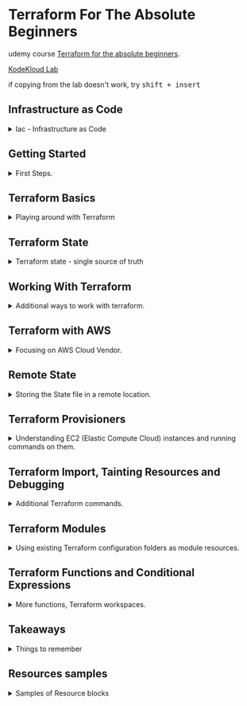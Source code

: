 <!--
// cSpell:ignore HashiCorp KodeKloud FIFA tfvars tfstate falshpoint Tsvg Flexit toset aone xlarge azurrerm untaint
 -->

# Terraform For The Absolute Beginners

udemy course [Terraform for the absolute beginners](https://www.udemy.com/course/terraform-for-the-absolute-beginners/).

[KodeKloud Lab](https://kodekloud.com/courses/udemy-labs-terraform-for-beginners/)

if copying from the lab doesn't work, try <kbd>shift + insert</kbd>

## Infrastructure as Code

<details>
<summary>
Iac - Infrastructure as Code
</summary>

### Challenges with Traditional IT Infrastructure

in the traditional model of deploying applications, we have a solution architect that specifies which hardware is needed, and it all needs to belong to the company and reside in the data center.
once the hardware is available, it still needs to pass by many teams before the application can be deployed.

- field engineers to install the physical machines
- system administrators to set them up
- storage admins to allocate space on the server
- backup admins
- and in the end, the application team.

this whole process can take weeks, and it's hard to scale up and down when demand fluctuates. this all requires manual human labor, so there are many errors.

moving to cloud can reduce this problem, as the company doesn't need to own the hardware, and we use a virtual machine instead, this makes deployment much faster.
cloud providers also have APIs rather than human labor, which makes automation easier.

automating infrastructure provisioning was the basis for infrastructure as code.

### Types of IAC Tools

rather than using the management UI console of the cloud provider, its easier to write code that does it for us. which is faster, easier, and easier to maintain.

this shell script

```sh
#!/bin/bash
IP_ADDRESS="10.2.2.1"

EC2_INSTANCE=$(ec2-run-instance --instance-type t2.micro ami-0edab43b6fa892279)

INSTANCE=$(echo ${EC2_INSTANCE} | sed 's/*INSTANCE //' | sed 's/ .*//')

# Wait for instance to be ready
while !ec2-describe-instances $INSTANCE | grep | -q "running"
do
	echo Waiting for $INSTANCE to be ready...
done

# Check if instance is not provisioned and exit
if [! $(ec2-describe-instances $INSTANCE | grep | -q "running")]; then
	echo Instance $INSTANCE is stopped
	exit
fi

ec2-associate-address $IP_ADDRESS -i $INSTANCE
echo Instance $INSTANCE was created successfully!
```

can be written as a terraform configuration file, which is easier to read.

```hcl
resource "aws_instance" "webserver"{
	ami = "ami-0edab43b6fa892279"
	instance_type = "t2.micro"
}
```

this ansible yaml also provisions aws resources.

```yaml
- amazon.aws.ec2:
    key_name: my-key
    instance_type: t2.micro
    image: ami-123456
    wait: yes
    group: webserver
    count: 3
    vpc_subnet_id: subnet-29e63245
    assign_public_ip: yes
```

there are all sorts of IaC tools, each of them has some uses.

- Configuration Management
- Server Templating
- Provisioning Tools
  - _Terraform_
  - _CloudFormation_

#### Configuration Managements Tools

> - Designed to install and manage Software on existing infrastructure
> - Maintain Standard Structure
> - Version Control
> - Idempotent (run the code many times, without messing things up)

examples:

- _Ansible_
- _SaltStack_
- _Puppet_

#### Server Templating

> - Pre-Installed Software and dependencies
> - Virtual Machine or Docker Images
> - Immutable Infrastructures - once deployed, replace rather than update.

examples:

- _Packer_
- _Docker_
- _Vagrant_

#### Provisioning Tools

> - Deploy Immutable Infrastructure resources
> - Multiple Providers

examples:

- _Terraform_ - works with many vendors
- _CloudFormation_ - aws specific

### Why Terraform?

a tool by HashiCorp, can work with multiple cloud vendors, both public and private. this is done with providers, which supply an api to a specific resource. this can be a cloud vendor, a network provider, databases or any external tool, even version control tools!

it uses HCL - hashicorp configuration language

this sample code declares an instance on the cloud.

```hcl
resource "aws_instance" "webserver"{
    ami= "ami-0edab43b6fa892279"
    instance_type="t2.micro"
}

resource "aws_s3_bucket" "finance" {
    bucket "finance-21092020"
    tags= {
        Description = "Finance and Payroll"
    }
}

resource "aws_iam_user" "admin-user"{
    name="lucy"
    tags= {
        Description = "Team Leader"
    }
}
```

It uses declarative style. it defines the desired state, and terraform takes care of getting us from the current state to the desired state.
phases:

- Init
- Plan
- Apply

any object managed by terraform is called a "resource", it can be a cloud resource, database or credentials. terraform also controls the lifetime of those objects.

terraform can also take care of resources that were created from other sources.

</details>

## Getting Started

<details>
<summary>
First Steps.
</summary>

### Installing Terraform

installing terraform from cli

```sh
wget https://releases.hashicorp.com/terraform/<ver>/<release>.zip
unzip <release>.zip
mv terraform /usr/local/bin
terraform version
```

lets start with a simple file "aws.tf"

```hcl
resource "aws_instance" "webserver"{
    ami= "ami-0c22f25c1f66a1ff4d"
    instance_type ="t2.micro"
}
```

a resource is something that terrafrom manages, such databases, roles, cloud resources and others. we will begin with a simple resource type: a local file and a resource called "pet".

### HashiCorp Configuration Language (HCL) Basics

the hcl syntax consistent of block and arguments.

```hcl
<block> <parameters> {
    key1 = value1
    key2 = value2
}
```

a block contains information about the infrastructure and resources inside the platfrom.
to create a file,

```sh
mkdir /root/terraform-local-file
cd /root/terraform-local-file
touch local.tf
```

and lets edit the new file

```hcl
resource "local_file" "pet" {
    filename = "/root/pets.txt"
    content = "We love pets!"
}
```

the type of the block is "resource", and we then provide the type of the resource, "local_file",this is actually a combination of the provider "local", underscore, and the resource type "file". then is the resource name, "pet". inside the block we start providing values (argument and parameters).\
These fields are specific to the resource type. each type expects different fields.

other resources can be, block type, resource type (provider+type), name, and then the needed arguments.

```hcl
resource "aws_instance" "webserver"{
    ami= "ami-0c22f25c1f66a1ff4d"
    instance_type ="t2.micro"
}

resource "aws_s3_bucket" "data"{
    bucket = "webserver-bucket-org-2207"
    acl = "private"
}
```

a terraform workflow has four steps:

- writing the configuration file
- run `init` to install plugins and create the plan
- review the exectuition plan
- execute the plan

```sh
terraform init
terraform plan
terraform apply
<confirm>
terraform show
cat /root/pets.txt
```

terraform supports many providers, the local providers is one of them. each provider has resources, and each resource can accept any number of arguments.

### Update and Destroy Infrastructure

we also need to update and sometimes destroy infrastructure that we created.

to update, we first modify the terraform file. like changing the file permissions.

```hcl
resource "local_file" "pet" {
    filename = "/root/pets.txt"
    content = "We love pets!"
    file_permission = "0700"
}
```

we then run `terraform plan`, which informs us that the file needs to be replaced (not updated in place). this file as an **immutable infrastructure**. to move along with change, we run the `terraform apply` command.

if we wish to delete the infrastructure, we can run `terraform destroy`, which also requires confirmation. this will delete all the resources in the current directory.

### Lab Intro

each lab has some exercises for us to train with. there is a terminal, a vscode editor, and half a screen is dedicated to the question. we might need to perform queries in the terminal to inspect the configuration and the infrastrcure. there are also questions that require us to run some terraform command. in the aws sections there is a aws-test-account.

the vscode editor has some nice plug-ins installed, which makes writing easier. we can use code completion to see resource types.

Using the coupon to access the kodeKloud labs.

#### Lab: HCL Basics

main.tf example

```hcl
resource "local_file" "games" {
  filename     = "/root/favorite-games"
  content  = "FIFA 21"
}
```

`terraform plan` - won't work without `terraform init` (which create a hidden _.terrafrom_ folder).

_sensitive_content_ - hides the content from being printed on the screen! this is for _local_file_ resource, not a general thing.

</details>

## Terraform Basics

<details>
<summary>
Playing around with Terraform
</summary>

### Using Terraform Providers

a deeper look at providers.

the `terraform init` command downloads and installs plug-ins for the providers specified in the terrafrom files. these can be plugins for cloud vendors, databases, or even the local file provider.

all plugins are hosted by hashicorp at [terraform registry](registry.terraform.io).

there are three tiers of providers:

1. official providers - owned and maintained by hashicorp. this includes the big cloud providers such as AWS.
2. verified providers - owned and maintained by third party entities which are verified by hashicorp, services such as as bigip or heroku are verified providers.
3. community providers - plugins with no formal relationship to hashicorp.

the `init` command shows the version of the plugin installed, this command is safe to run, as many times as required. running the commnad creates a hidden folder.

> - hashicorp/local: version = "~>2.0.0"

[Organization Namespace]/[Type]

there can also a hostname, the name of the register where the plugin is contained. by default it uses the hashicorp registry. the newest version is used by default. we can choose to lock down a specific version, if we wish to.

### Configuration Directory

so far we used a single file,

local.tf

```hcl
resource "local_file" "pet" {
    filename ="/root/pets.txt"
    content = "We love pets!"
}
```

we can create more configuration file
cat.tf

```hcl
resource "local_file" "cat" {
    filename ="/root/cat.txt"
    content = "my cat name is danny!"
}
```

we can also put several configuration blocks inside a single file, which is commonly called "main.tf".

```hcl
resource "local_file" "pet" {
    filename ="/root/pets.txt"
    content = "We love pets!"
}

resource "local_file" "cat" {
    filename ="/root/cat.txt"
    content = "my cat name is danny!"
}
```

other common files are "variables.tf", "outputs.tf","provider.tf".

#### Lab: Terraform Providers

we can see the providers in the hidden folder.

`terraform init`\
`terraform apply`

```hcl
resource "local_file" "xbox" {
  filename     = "/root/xbox.txt"
  content  = "Wouldn't mind an XBox either!"
}
```

### Multiple Providers

using multiple providers and resources.

from the "random" provider, we use the "pet" resource with the name "my-pet".

```hcl
resource "local_file" "pet" {
    filename ="/root/pets.txt"
    content = "We love pets!"
}

resource "random_pet" "my-pet {
    prefix = "Mrs"
    seperator= "."
    length = "1"
}
```

when we run the `terraform init` command, we will install the required addition plugin for the random_pet resource.
we we apply the change, the output for of the random pet resource is displayed on the screen.

#### Lab: Multiple Providers

```hcl
resource "local_file" "my-pet" {
	    content = "My pet is called finnegan!!"
	    filename = "/root/pet-name"
}


resource "random_pet" "other-pet" {
	      prefix = "Mr"
	      separator = "."
	      length = "1"
}
```

### Using Input Variables

```hcl
resource "local_file" "my-pet" {
	    content = "My pet is called finnegan!!"
	    filename = "/root/pet-name"
}


resource "random_pet" "other-pet" {
	      prefix = "Mr"
	      separator = "."
	      length = "1"
}
```

the arguments and the values are hardcoded. we want a way to provide them during execution.

we do this with a new file. _variables.tf_

```hcl
variable "filename" {
    default = "/root/pets/txt"
}
variable "content" {
    default = "We love pets!"
}
variable "prefix" {
    default = "Mrs"
}
variable "separator" {
    default = "."
}
variable "length" {
    default = "1"
}
```

just as always, there are blocks, where the block type is **variable**, then the name, and a default value.

to use the variables. we simply reference them in the defintion block with the **var** preceding them.

```hcl
resource "local_file" "my-pet" {
	    content = var.content
	    filename = var.filename
}


resource "random_pet" "other-pet" {
	      prefix = var.prefix
	      separator = var.separator
	      length = var.length
}
```

now we can update the variables file, rather than the resource files.

heres an example:

_main.tf_

```hcl
resource "aws_instance" "webserver"{
    ami = var.ami
    instance_type = var.instance_type
}
```

_variables.tf_

```hcl
variable "ami" {
    default = "ami-0edab43b6fa892279"
}
variable "instance_type" {
    default = "t2.micro"
}
```

### Understanding the Variable Block

the variable block has three parts

- default value
- type (optional)
- description (optional)

```hcl
variable "filename" {
    default = "/root/pets/txt"
    type = string
    description = "the path of local file"
}
```

| type   | example                | notes                                 |
| ------ | ---------------------- | ------------------------------------- |
| string | "/root/pets/txt"       |
| number | 1                      |
| bool   | true / false           |
| list   | ["cat","dog"]          | numbered, index zero                  |
| set    | ["cat","dog"]          | numbered, index zero, no duplications |
| map    | {pet1=cat pet2=dog}    | key-value pairs                       |
| tuple  | complex data structure | list, but not the same type of values |
| object | complex data structure |
| any    | default value          |

lets start using them

_variable.tf_

```hcl
variable "prefix" {
    default = ["Mr","Mrs","Sir"]
    type = list
}
variable "file-contents"{
    type= map
    default = {
        "statement1" = "We love pets!"
        "statement2" = "We love animals!"
    }
}
```

_main.tf_

```hcl
resource "random_pet" "my-pet" {
	      prefix = var.prefix[0]
}

resource "local_file" "my-pet" {
	    content = var.file-contents["statement2"]

}
```

we can also combine type constaints

```hcl
variable "prefix" {
    default = ["Mr","Mrs","Sir"]
    type = list(string)
}
```

for maps, they key is always string, but the value can be constrained. if we have duplications in the set, things will fail. when the default elements and the type don't match, `terraform plan` will fail.

objects allow us to define complex strcuteres;

```hcl
variable "bella" {
    type = object({
        name = string
        color = string
        age = number
        food = list(string)
        favorite_pet = bool
    })
    default = {
        name = "bella"
        color = "brown"
        age = 7
        food =["fish","chicken", "turkey"]
        favorite_pet = true
    }
}
```

tuple looks like a list, but it requires a fixed amount of elements with a defined type for each.

```hcl
variable "kitty" {
    type = tuple([string, number, bool])
    default = ["cat",7,true]
}
```

#### Lab: Variables

_main.tg_

```hcl
resource "local_file" "jedi" {
     filename = var.jedi["filename"]
     content = var.jedi["content"]
}
```

### Using Variables in Terraform

different ways of using the input variables.

we aren't required to have a default value for each variable. if we run the `apply` command without them, then we will prompted to enter them.\
a diffrent way of using them is to pass the values in the command line with the `-var` flag. alternatively, we can set them as part of the terrafrom environment by exporting them with the **TF*VAR*** prefix. then they will picked up by the apply command.

```sh
export TF_VAR_prefix="Mrs"
export TF_VAR_length="2"
terraform apply -var "filename=/root/pets.txt" -var "content=We Love Pets!"
```

another way to pass variables is with a specific file, with the _.tfvars_ or _.tfvars.json_ extension

```
filename = "/root/pets.txt"
content = "We love pets!"
prefix = "Mrs"
separator = "."
length = "2"
```

we then pass them with the `-var-file` flag.

```sh
terrafrom apply -var-file variables.tfvars
```

if we name the files as one the following options, it will be loaded without us needing to specify it in the command line.

- terraform.tfvars
- terraform.tfvars.json
- \*.auto.tfvars
- \*.auto.tfvars.json

to understand the way in which terraform decides which value to use, let's have an example:

_main.tf_

```hcl
resource local_file pet{
    filename = var.filename
}
```

_variables.tf_

```hcl
variable filename{
    type=string
    description= "file path"
    //no default
}
```

we have files that should load automatically:\
_terraform.tfvars_

```hcl
filename = "/root/pets.txt"
```

_variable.auto.tfvars_

```hcl
filename = "/root/pets.txt"
```

and we export a variable

```sh
export TF_VAR_filename="/root/cats.txt"
```

and we use the `-var` flag in the command line

```sh
terraform apply -var "filename=/root/best-pet.txt"
```

the order, from weakest to strongest:

0. (default variables)
1. environment variables (`export TF_VAR_`)
2. automatically loaded files (_\*.auto.tfvars_), by lexical order
3. command line flags `-var` and `-var-file` at the same strength

#### Lab: Using Variables in terraform

don't forget! we must first declare the variable in a variable block!

```hcl
variable filename{
    type="string"
}
```

### Resource Attributes

linking resource together. so far we used separate variables for each resource, but in most real world scenarios, resources are dependent on one another, we would want to use the data from one resource as the value for another.

in our example, we would like to use the random pet name inside the contents of the file

this can be done with **attributes**. if we look at the documentation for the random pet resource, we will see that it has one attribute, _id_ of type string. so lets use it.

we use the `${}` string interpolation for this, with the resource type, resource name and the attribute.

```hcl
resource "local_file" "my-pet" {
	    content = "My pet is called ${random_pet.other-pet.id}!"
	    filename = "/root/pet-name"
}


resource "random_pet" "other-pet" {
	      prefix = "Mr"
	      separator = "."
	      length = "1"
}
```

#### Lab: Resource Attributes

[time_static](https://registry.terraform.io/providers/hashicorp/time/latest/docs/resources/static)

```hcl
resource "time_static" "time_update"{

}

resource local_file time {
  filename="/root/time.txt"
  content="Time stamp of this file is ${time_static.time_update.id}"
}

```

### Resource Dependencies

different types of resource dependencies. output from one resource to another. the order is set by terraform based on dependencies, and the resources are destroyed in the reverse order. this dependency is **implicit**.

we can also use **explicit dependency** and force a specific order, this is done with the `depends_on` argument. this argument takes a list of dependencies. we should use it when one resource uses another, but not in a direct way.

```hcl
resource "local_file" "my-pet" {
	    content = "My pet is called Rex!"
	    filename = "/root/pet-name"
        depends_on = [
            random_pet.other-pet
        ]
}


resource "random_pet" "other-pet" {
	      prefix = "Mr"
	      separator = "."
	      length = "1"
}
```

#### Lab: Resource Dependencies

[tls_private_ket](https://registry.terraform.io/providers/hashicorp/tls/latest/docs/resources/private_key)

this key lives in the terraform state.

```hcl
resource "tls_private_key" "pvtkey" {
    algorithm = "RSA"
    rsa_bits=4096
}

resource "local_file" "key_details" {
  filename="/root/key.txt"
  content = "${tls_private_key.pvtkey.private_key_pem}"
}
```

explicit dependency

```hcl
resource "local_file" "whale" {
    filename="/root/whale"
  depends_on=[
      local_file.krill
  ]
}

resource "local_file" "krill" {
    filename="/root/krill"

}
```

### Output Variables

terraform also suppots output variables.

```hcl
resource "local_file" "my-pet" {
	    content = "My pet is called ${random_pet.other-pet.id}!"
	    filename = "/root/pet-name"
}


resource "random_pet" "other-pet" {
	      prefix = "Mr"
	      separator = "."
	      length = "1"
}

output pet-name
{
    value = random_pet.other-pet.id
    description = "Record the value of pet ID"
}
```

when we apply the change,the value of the output will be printed to the screen. we will also be able to use `terraform output` to display all the output variable, or `terraform output pet-name` to show a specific variable.

#### Lab: Output Variables

```hcl
resource "random_uuid" "uid" {

}

resource "random_integer" "number" {
    min = 1
    max = 15
}
```

```sh
terraform output id2
terraform output order1
```

</details>

## Terraform State

<details>
<summary>
Terraform state - single source of truth
</summary>

### Introduction to Terraform State

terraform state - what happens under the hood when we run commands.

when we run `terraform init`, we download the plugins. the `terraform plan` command tried to update the state, and if there is no state, it knows that it should create the resources. the same thing happens when we run `terraform apply`. the internal state is checked compared to the requested state.

we can see this in the _terraform.tfstate_ file. this file is created by the apply comand. the file itself is a json file, it has every detail about the infrastructure, and it is the single source of truth. every `apply` command is checked against the state file and because of that, we know if there are changes to the resources or not.

### Purpose of State

the terraform state tracks the dependencies between the resources. therefore, it also controls the order of creating resources. this also allows it to destroy resources, and the correct order of doing so. having a local file allows us to avoid requesting the state from external objects each time.

state is refreshed when we `plan` a deployment, but we can suppress this behavior.
`terraform plan --refresh=false`

the state file is usually located in the end-user folder, but it is also possible to store it remotely so that every member of the team has the same state. this is called remote state, and will be covered later0

#### Lab: Terraform State

```sh
terraform show
terraform apply

```

### Terraform State Consideration

the state file contains sensitive information, ips, memory, OS, even the SSH key. for databases, the state might store the initial passwords. when it's stored locally, the state file is plain text.

the configuration files can be stored in version control, and the state file should be stored in a dedicated location. we shouldn't manually edit the file, but in some cases, we would modify it using `terraform state` commands.

</details>

## Working With Terraform

<details>
<summary>
Additional ways to work with terraform.
</summary>

### Terraform Commands

lets get aquatinted with some other commands

`terraform validate` - determine if the configuration file is valid, and will try to help us fix errors if the are any.

`terraform fmt` - format the configuration files

`terraform show` - displays the terrafrom state

`terraform providers` - will show us the providers used in our configuration files. we can use `terraform providers mirror <path>` to copy the plugins to a different folder.

`terraform refresh` - sync with the state at the external world, this is done automatically when we run `plan` and `apply` commands.

`terraform graph` - will show us dependencies between our resources, this can be run even before running `init`, the default format (_dot_) is confusing. but we can pass it to a graphing software.

```sh
apt update
apt install graphviz -y
terraform graph | dot -Tsvg > graph.svg
```

#### Lab: Terraform Commands

```sh
terraform validate
terraform plan
terraform apply
terraform fmt
terraform show
terraform providers
```

### Mutable vs Immutable Infrastructure

infrastructure can be mutable or immutable. when updating an immutable infrastructure, the resource must first be destroyed and the re-created.

in-place update, mutable infrastructure, like updating software.

configuration drift - when infrastrcutes (servers) which began as identical slowly become different over time across changes and updates.

terraform uses the replacement approach, by default, it first deletes an existing resource before spinning up a new one, but this can changed by using lifecycle rules.

### LifeCycle Rules

if we have a local_file resource and we change the file permssions, running `apply` will first remove the old file, but we might want to change this behavior. this is done with inner **lifecycle blocks**.

```hcl
resource "local_file" pet{
    filename = ".root/pets.txt"
    content = "We love pets"
    file_permission="0700"

    lifecycle{
        create_before_destroy = true
    }
}
```

if we don't want the resource to be destroyed at all, we can control that. this might be relevent for databases and so on.

```hcl
resource "local_file" pet{
    filename = ".root/pets.txt"
    content = "We love pets"
    file_permission="0700"

    lifecycle{
        prevent_destroy = true
    }
}
```

we can also decide to ignroe changes, maybe we want to allow changes to the tags, even if they aren't coming from terraform.

```hcl

resource "aws_instance" "webserver" {
    ami = "ami-0edab43b6fa892279"
    instance_type = "t2.micro"
    tags = {
        Name = "ProjectA-Webserver"
    }
    lifecycle {
        ignore_changes = [
            tags
        ]
    }
}
```

- create_before_destroy. true / false
- prevent_destroy. true / false
- ignore_changes. list / all

#### Lab: Lifecycle Rules

```sh
terraform init
terraform plan
terraform apply
terraform state show local_file.file
```

```hcl
resource "random_string" "string" {
    length = var.length
    keepers = {
        length = var.length
    }
    lifecycle{
        create_before_destroy=true
    }

}
```

**issue with creating files before destroying**\
a file is a file is a file. it's an actual unique resource, we don't have instances of it. we can't create a file with the same name before destroying the previous one, so our new file overwrites the old one, and is then destroyed!

### Datasources

terraform is the only way to provision infrastructure, there are other IoC tools, and the GUI console from the provider itself. terraform can also interact with those resources, even if it didn't create them.

this is done with **data** source blocks. in this example,we read a local file which we didn't create, and use it as a source for another local file resource.

```hcl
data "local_file" "dog"{
    filename = "/root/dog.txt"
}

resource "local_file" "pet"{
    filename = "/root/pets.txt"
    content = data.local_file.dog.content
}
```

data blocks are similar to resource blocks, the exposed attributes are different

| \              | Resource                                   | Data source                 |
| -------------- | ------------------------------------------ | --------------------------- |
| keyword        | _resource_                                 | _data_                      |
| usage          | **create, update, destroy** infrastructure | only **read** infrastrcuter |
| alternate name | Managed resources                          | Data resources              |

#### Lab: Datasources

```hcl
output "os-version" {
  value = data.local_file.os.content
}
data "local_file" "os" {
  filename = "/etc/os-release"
}
```

### Meta-Arguments

so far we used single resource, but we might want multiple instaces of the same resource.

in a shell script, a for loop would look like this.

```sh
#!/bin/bash

for i in {1..3}
    do
        touch /root/pet${i}
    done
```

in Terraform, we can achieve a similar result, by using a **meta-argument**.
we already used two meta-arguments:

- depends_on
- lifecycle

#### Count

a meta argument to create multiple instances:

```hcl
resource "local_file" "pet"{
    filename = var.filename
    count = 3
}
```

now the resource is a list of elements, but because this is a file, the file created three times, so it doesn't work.

but we can work around it by working with a list variable. now the created resource itself is a list.

```hcl
variable "filename" {
    default = [
        "/root/pets.txt",
        "/root/dogs.txt",
        "/root/cats.txt"
    ]
}

resource "local_file" "pet" {
    filename = var.filename[count.index]
    count = 3
}
```

how there will be three files, but now we have the count as a static variable. we can make use of the `length` function to get the correct amount of instances

```hcl
variable "filename" {
    default = [
        "/root/pets.txt",
        "/root/dogs.txt",
        "/root/cats.txt",
        "/root/cows.txt"
        "/root/ducks.txt"
    ]
}

resource "local_file" "pet" {
    filename = var.filename[count.index]
    count = length(var.filename)
}
```

there is another drawback: if we remove the first value from the list, then all the values after it will be modified. in our example, we replace two resources and delete the third, even though we actually just wish to delete one.

#### for-each

`for-each` is another meta-argument, however, it only works with maps (or sets), and not with lists.

```hcl
variable "filename" {
    type=set(string)
    default = [
        "/root/pets.txt",
        "/root/dogs.txt",
        "/root/cats.txt",
        "/root/cows.txt"
        "/root/ducks.txt"
    ]
}

resource "local_file" "pet" {
    filename = each.value
    for_each = var.filename
}
```

we can keep the variables as a list, but use the `toset` function. this might

```hcl
variable "filename" {
    type=list(string)
    default = [
        "/root/pets.txt",
        "/root/dogs.txt",
        "/root/cats.txt",
        "/root/cows.txt"
        "/root/ducks.txt"
    ]
}

resource "local_file" "pet" {
    filename = each.value
    for_each = toset(var.filename)
}
```

lets take a look using output variables.

```hcl
output "pets"{
    value = local_file.pet
}
```

`terraform output.pets`

now the resource is stored a map/set, rather than a list.

#### Lab: Count and for each

```hcl
variable "users" {
    type = list(string)
    default = [
        "/root/user10",
        "/root/user11",
        "/root/user12",
        "/root/user10"
    ]
}

variable "content" {
    default = "password: S3cr3tP@ssw0rd"
}

resource "local_file" "name" {
    filename = each.value
    sensitive_content = var.content

    for_each = toset(var.users)
}
```

### Version Constraints

provider use plug-ins, the `init` command takes by default the latest version. if we want to use a specific version, we need to specify it.

for each provider, the default and latest version is shown in the doumentation.

now we introduce the _terraform_ block, which can control which version is used.

in this example, we set the source and version of the plugin for terraform to download.

```hcl
terraform {
    required_providers{
        local ={
            source = "hashicorp/local"
            version = "1.4.0"
        }
    }
}
```

there are also version constraints,

```hcl
terraform {
    required_providers{
        local ={
            source = "hashicorp/local"
            version = "!= 2.0.0"
        }
    }
}
```

we can also use multiple contrains, such as `version = "> 1.2.0, <2.0.0, !=1.4.0"`, the "~>1.2" allows us to take incrmental versions, so we can download any "1.x" version, but not "2.0"

#### Lab: Version Constraints

```hcl
terraform {
  required_providers {
    local = {
      source  = "hashicorp/local"
      version = "1.2.2"
    }
  }
}
```

</details>

## Terraform with AWS

<details>
<summary>
Focusing on AWS Cloud Vendor.
</summary>

### Getting Started with AWS

AWS is the leading cloud vendor, with hundereds of services, both general and specific. aws has infrastructure in many regions across the world.

AWS is a first tier terraform plugin, so it's managed by hashicorp itself.

### Demo Setup an AWS Account

learning how to set an aws account.

[aws homepage](www.aws.amazon.com)

creating an account, payment information (even for the free tier). multi factor authentication.

- Compute
- Storage
- Database
- Security, Identity & Compliance

### Introduction to IAM

<details>
<summary>
IAM - Identity Access management
</summary>

the root account can do anything, so it's not adviced to use it. the best practice is to create other users with the appropriate premissions.

there are two types of access methods: access to the management console with a user name and password, and programatic permissions, which use access Key Id and Secret Access Key.

permissions are described in aws Policies.

there are some default policies which are managed by aws. the policy is defined in a json file.

this policy is the administrator policy, it can do anything.

```json
{
  "Version": "2012-10-17",
  "Statement": [
    {
      "Effect": "Allow",
      "Action": "*",
      "Resource": "*"
    }
  ]
}
```

some common managed AWS polices:

| Job function           | Policy                |
| ---------------------- | --------------------- |
| Administrator          | AdministratorAccess   |
| Billing                | Billing               |
| Database Administrator | DatabaseAdministrator |
| Network Administrator  | NetworkAdministrator  |
| View Only User         | ViewOnlyAccess        |

there are also **IAM Groups**, which can help us manage policies across a group of users, instead of managing them individually.

Services also have permissions, we need to configure access between aws resources. this is done with **IAM Roles**.

IAM roles can also be used to provide access to user from other aws accounts, to software and other user management services.

here is another policy, which allows to create and delete tags from any ec2 resource.

```json
{
  "Version": "2012-10-17",
  "Statement": [
    {
      "Effect": "Allow",
      "Action": ["ec2:CreateTags", "ec2:DeleteTags"],
      "Resource": "*"
    }
  ]
}
```

#### Demo IAM

introduction the IAM with the console: groups, users, roles, policies.

the IAM region is always Global. in the dashboard:

**Create User**\
adding user, choosing access types (programatic access, aws management console acceses), passwords. skipping permissions and tags for now. at the final page we can download the access key. if we look at the user policies, we can see that it got the _IAMUserChangePassword_ policy. and we can attach other permissions for it.

**Create Group**\
a group of permissions, what can members of the group do, instead of manually setting each user permissions.

**Polices**\
the awsManagedPolicies are default, sensible policies that are available for use without configuration. we can also create a policy for some resources and for specific actions on those resources. Policies are described as json documents

**Roles**

- one aws service to another
- users from another aws account
- web Identity
- other user management systems.

lets create a role, we choose the trusted service, and give it a policy.

#### Programmatic Access

interacting with the aws services using the aws CLI (command line interface)

```sh
aws --version
aws s3api create-bucket -bucket my-bucket -region us-east-1
aws configure
#type the access key, secret access key, default region, default output format
cat ./aws/config/config
```

the base syntax is:\
`aws <command> <subcommand> [option and parameters]`

the top level command is usually the service we want to use.

```sh
aws iam create-user --user-name lucy
```

we can also get help for specific commands

```sh
aws help
aws iam help
aws iam create-user-help
```

#### Lab: AWS CLI and IAM

the lab uses an aws mocking service, so there is always a `--endpoint http://aws:4566` parameter added.

```sh
aws --version
aws iam help
aws iam list-users --endpoint http://aws:4566 #option 1
aws --endpoint http://aws:4566 iam list-users  #option2
aws iam create-user help
aws --endpoint http://aws:4566 iam create-user --user-name mary
aws configure list
cat ~/.aws/config
cat ~/.aws/credentials
aws iam attach-user-policy help
aws --endpoint http://aws:4566 iam attach-user-policy --user-name mary --policy-arn arn:aws:iam::aws:policy/AdministratorAccess
aws iam create-group help
aws --endpoint http://aws:4566 iam create-group --group-name project-sapphire-developers
aws iam add-user-to-group help
aws iam list-groups-for-user --user-name jack

aws --endpoint http://aws:4566 iam list-attached-user-policies --user-name jack
aws --endpoint http://aws:4566 iam list-attached-group-policies --group-name project-sapphire-developers
aws --endpoint http://aws:4566 iam attach-group-policy --group-name project-sapphire-developers --policy-arn arn:aws:iam::aws:policy/AmazonEC2FullAccess
```

#### AWS IAM with Terraform

the third way to work with IAM is through [terraform aws provider](https://registry.terraform.io/providers/hashicorp/aws/latest/docs)

```hcl
resource "aws_iam_user" "admin-user"{
    name = "lucy"
    tags = {
        Description = "Technical Team Leader"
    }
}
```

the provider is aws, the resource type is iam_user, the resource name is "admin-user", and we provide the _name_ required argument, and the optional tags map. we could also provide a _path_ argument, a _permissions_boundary_ arn and an _force_destroy_ option.

now when we run terrafrom init, we download the plugins as usual, but when we run `terraform plan`, we will get an error because we don't have valid permissions.

we need to decide on a region, and to either pass the access key and secret.

```hcl
provider "aws" {
    region = "us-west-2"
    access_key=<>
    secret_key=<>
}
```

now running `terraform plan` doesn't fail and we can see the execution plan.

we could also get the credentials from a shared credentials file or from the environment variables **AWS_ACCESS_KEY_ID** and **AWS_SECRET_ACCESS_KEY**

to configure the profile we can run `aws configure` with a profile.

```sh
export AWS_ACCESS_KEY_ID=<>
export AWS_SECRET_ACCESS_KEY=<>
```

#### IAM Policies with Terraform

now we want to give our user permissions.

| argument    | required                       | notes               |
| ----------- | ------------------------------ | ------------------- |
| policy      | required                       | a json object       |
| description | optional                       | forces new resource |
| name        | optional                       | forces new resource |
| name_prefix | optional - clashes with "name" | forces new resource |
| path        | optional                       |
| tags        | optional                       |

the problem is how to pass the policy document. we can use something called <kbd>heredoc Syntax</kbd>.

```hcl
resource aws_iam_policy "adminUser" {
    name = "AdminUsers"
    policy= <<EOF
    {
        "Version":"2012-10-17",
        "Statement":[
            {
                "Effect": "Allow",
                "Action": "*",
                "Resource": "*"
            }
        ]
    }
    EOF
}
```

now that we have a policy,we can attach it to our user. we can see how this resource block uses that reference syntax.

```hcl
resource "aws_iam_user_policy_attachment" "lucy-admin-access"{
    user = aws_iam_user.admin-user.name
    policy_arn = aws_iam_policy.adminUser.arn
}
```

rather than write the policy in the terraform file, we can grab it from an existing file in the folder.

admin-policy.json

```json
{
  "Version": "2012-10-17",
  "Statement": [
    {
      "Effect": "Allow",
      "Action": "*",
      "Resource": "*"
    }
  ]
}
```

and we get it in the resource block by using the `file` function.

```hcl
resource aws_iam_policy "adminUser" {
    name = "AdminUsers"
    policy = file("admin-policy.json")
}
```

#### Lab: IAM with Terraform

the lab uses an aws mocking service, so there is always a `--endpoint http://aws:4566` parameter added.

```hcl
resource "aws_iam_user" "users" {
    name = "mary"
}
```

```sh
terraform init
terraform validate
# region is not set
```

```hcl
provider "aws" {
  region= "ca-central-1"

    # skip_credentials_validation = true
    # skip_requesting_account_id  = true
    #
    #  endpoints {
    #    iam = "http://aws:4566"
    #  }
}
```

```hcl
variable "project-sapphire-users" {
     type = list(string)
     default = [ "mary", "jack", "jill", "mack", "buzz", "mater"]
}

resource "aws_iam_user" "users" {
    name = var.project-sapphire-users[count.index]
    count = length(var.project-sapphire-users)

}
```

</details>

### Introduction to AWS S3

<details>
<summary>
S3 - Simple Storage Service
</summary>

Object based (flat file), with no hard limits. not suitable for operating systems or databases. data is stored inside bucket. a bucket is like a directory, but there can also be nested folders.

the management console provides a simple interface to create buckets, the name of the bucket must be unique (across the world), must be DNS compliant (lowercase, doesn't end with dash). the bucket will get a unique address and is (theoretically) globally accessable.

each object in S3 has data and metadata, the data includes the key (file name) and the value (actual data), the metadata contains information about the file. like other aws services, access to buckets is controlled through permissions, and also _access control lists_. permissions can be defined in bucket level or even at a file level.

this is an example to a bucket policy.

```json
{
  "Version": "2012-10-17",
  "Statement": [
    {
      "Action": ["s3:GetObject"],
      "Effect": "Allow",
      "Resource": "arn:aws:s3:::all-pets/*",
      "Principal": {
        "AWS": ["arn:aws:iam:::123456123457:user/Lucy"]
      }
    }
  ]
}
```

we can even write a bucket policy to grant access to users from other aws accounts.

#### S3 with Terraform

if we don't provide a name, it will be randomly generated.

```hcl
resource "aws_s3_bucket" "finance"{
    bucket = "finance-21092020"
    tags = {
        Description= "Finance and Payroll"
    }
}
```

now we wish to add a file to that bucket. we must provide the bucket onto which we want to upload the file, the key (the path in the bucket), and the file itself.

in this example we use the reference syntax.

```hcl
resource "aws_s3_bucket_object" "finance-2020"{
    content = "/root/finance/finance-2020.doc"
    key = "finance-2020.doc"
    bucket = aws_s3_bucket_finance.id
}
```

now we assume there is an existing users group, which wasn't created by Terraform, but we wish to give those users access to the bucket. we will use a data block. afterwards, we will also create a bucket policy resource.

```hcl
data "aws_iam_group" "finance-data"{
    group_name = "finance-analysts"

}

resource "aws_s3_bucket_policy" "finance-policy"{
    bucket = aws_s3_bucket_finance.id
    policy= << EOF
    {
        "Version":"2012-10-17",
        "Statement": [
            {
                "Action":"*"
                "Effect":"Allow",
                "Resource": "arn:aws:s3:::${aws_s3_bucket.finance.id}/*",
                "Principal":{
                    "AWS":[
                        "${data.aws_iam_group.finance-data.arn}"
                    ]
                }
            }
        ]
    }
    EOF
}
```

#### Lab: S3

[aws_s3_bucket](https://registry.terraform.io/providers/hashicorp/aws/latest/docs/resources/s3_bucket)

playing with buckets, getting an error about incorrect DNS format, trying to use _acl = "public-read-write"_ and failing.

</details>

### Introduction to DynamoDB

<details>
<summary>
NoSQL database.
</summary>

highly scalable, fully managed, no server for the the user to manage. low latency data access. data is replicated across region, so it's highly available.

DynamoDB is a key-value and document database, unlike a relational database. each entry in the collection is an item, Dynamo db uses a primary key to uniquely identify elements. we aren't required to fill in attributes which aren't the primary key, they can be duplicated, empty or null.

#### Demo Dynamodb

in the management console. we go to the dynamoDB service and create a table, we give it a name, and choose the primary key and it's type. we can manually add item by clicking <kbd>Create item</kbd>. we can now start filling in values. we can search for items using the console and filters.

#### DynamoDB with Terraform

lets define a dynamoDB resource block. we provide the table name and the hash_key to definf the primary key, we must define an _attribute_ for the primary key, but we can also provide attributes for other fields.

```hcl
resource "aws_dynamodb_table" "cars"{
    name = "cars"
    hash_key = "VIN"
    billing_mode = "PAY_PER_REQUEST"
    attribute {
        name = "VIN"
        type ="S"
    }
}
```

to add items, we use another resource type, and the _heradoc_ syntax, but we need to define each element as a json with the type

```hcl
resource "aws_dynamodb_table_item" "car-items"{
    table_name = aws_dynamodb_table.cars.name
    hash_key = aws_dynamodb_table.cars.hash_key
    item = <<EOF
    {
        "Manufacturer": {"S": "Toyota"},
        "Make": {"S": "Corrolla"},
        "Year": {"N": 2004},
        "VIN": {"S": "4Y1SL65848Z411439"}
    }
    EOF
}
```

this is just an example of adding an item to the table, this isn't how it should be done in large scale database.

#### Lab: DynamoDB

resource "aws_dynamodb_table" "project_sapphire_inventory" {
name = "inventory"
billing_mode = "PAY_PER_REQUEST"
hash_key = "AssetID"

attribute {
name = "AssetID"
type = "N"
}
attribute {
name = "AssetName"
type = "S"
}
attribute {
name = "age"
type = "N"
}
attribute {
name = "Hardware"
type = "B"
}
global_secondary_index {
name = "AssetName"
hash_key = "AssetName"
projection_type = "ALL"

}
global_secondary_index {
name = "age"
hash_key = "age"
projection_type = "ALL"

}
global_secondary_index {
name = "Hardware"
hash_key = "Hardware"
projection_type = "ALL"

}
}

resource "aws_dynamodb_table_item" "upload" {
table_name = aws_dynamodb_table.project_sapphire_inventory.name
hash_key = aws_dynamodb_table.project_sapphire_inventory.hash_key
item = <<EOF
{
"AssetID": {"N": "1"},
"AssetName": {"S": "printer"},
"age": {"N": "5"},
"Hardware": {"B": "true" }
}

EOF
}

</details>

</details>

## Remote State

<details>
<summary>
Storing the State file in a remote location.
</summary>

### What is Remote State and State Locking?

we already saw the TF uses the state file to map resources. this file is created when we `terraform apply` for the first time.

> - Mapping configuration to real world
> - Tracking metadata
> - Performance
> - Colabaration

we also discussed the we shouldn't store this file in a version control tool as it contains passwords and other sensitive information.

imagine that we have a terraform state file that we manually store on github, each time we changed the configuration, we upload the file again. this creates merge conflicts, especially if there are many users.\
when using terraform locally, we can't change the state file once ome operation started. this is called **state locking**. we can see tis in action by running `terraform apply` from two terminals.

to overcome these problems, we can use a **remote state backend**. now the state file is moved to a shared storage. this will also enable state locking for the state file, so there won't be conflicts and always maintains the updated configuration without having to manually upload it.

### Remote Backends with S3

using S3 bucket and a dynamo db table as a remote State backend.

| Object         | Value                              |
| -------------- | ---------------------------------- |
| Bucket         | kodekloud-terraform-state-bucket01 |
| Key            | finance/terraform.tfstate          |
| Region         | us-west-1                          |
| DynamoDB Table | State-locking                      |

```hcl
resource "local_file" "pet"{
    filename = "/root/pets.txt"
    content = "We love pets!"
}
```

if we run `terraform apply`, then a local state file will be created. if we want you use a remote state file, we need to configure the terraform block. the dynamodb_table is used to control state locking.

this block should be in the **terraform.tf** file.

```hcl
terraform{
    backend "s3"{
        bucket = "kodekloud-terraform-state-bucket01"
        key = "finance/terraform.tfstate"
        region = "us-west-1"
        dynamodb_table = "state-locking"
    }
}
```

before being able to use the remote backend, we should run the `terrafrom init` command again. we can then copy our local file into the S3 bucket. we should now delete the local file `rm -rf terraform.tfstate`.

#### Lab: Remote State

```sh
terraform apply
terraform show
```

### Terraform State Commands

the `terraform state` commands. the state is stored in a json format, which we should directly edit. instead, we can use some cli commands:

`terraform state <sub commands> [options] [args]`

sub comands:

- `terrform state list` - list all the resources. we can pass a resource name to get a subset of results.
- `terraform state show` - prints the attributes of an resource
- `terraform state mv [options] [SOURCE] [DESTINATION]` - either rename a resource or move it to another state file.
  ```sh
  terraform state mv aws_dynamodb_table.state-locking aws_dynamodb_table.state-locking-db
  ```
  (we should then rename the resource in the configuration file)
- `terraform state pull [options] [SOURCE] [DESTINATION]` - get the remote state
  ```sh
  terraform state pull | jq '.resource[] | select (.name =="state-locing-dbb").instances[].attributes.hash_key'`
  ```
- `terraform state rm <ADDRESS>` - remove an address and not longer manage it, it isn't destroyed, simple stops being managed.

#### Lab: Terraform State Commands

```sh
terraform state list
terraform state show local_file.classics
terraform state show local_file.top10
terrafrom state rm local_file.hall_of_fame
terraform state mv random_pet.super_pet_1 random_pet.ultra_pet
```

</details>

## Terraform Provisioners

<details>
<summary>
Understanding EC2 (Elastic Compute Cloud) instances and running commands on them.
</summary>

### Introduction to AWS EC2 (optional)

EC2 (Elastic Compute Cloud) instances in AWS, virtual machines in the cloud, based on a OS (unix or windows).

> AMI: Amazon Machine Image - templates for virtual machine configurations.

the templates contain the the OS and additional software, each AMI has an id, which is different per region. there also different configurations for machine cpu and hardware, which are identified as _Instance Types_.

general purpose instance type, compute optimized, memory optimized.

the general purpose are divided into categories:

here are some configuration for the T2 type, but there are also T3, M5, etc...
InstanceType | vCPU | Memory (GB)
---|---|---
t2.nano|1|0.5
t2.micro|1|1
t2.small|1|2
t2.medium|2|4
t2.large|2|8
t2.xlarge|4|16
t2.x2large|8|32

> EBS - Elastic Block Storage - the storage attached to the EC2

| Name | Type | Description                                                            |
| ---- | ---- | ---------------------------------------------------------------------- |
| io1  | SSD  | for business-critical Apps                                             |
| io2  | SSD  | for latency sensitive transactional workloads                          |
| gp2  | SSD  | general purpose                                                        |
| st1  | HDD  | low cost HDD frequently accessed, throughput-intensive workloads       |
| sc1  | HDD  | lowest cost HDD volume designed for less frequently accessed workloads |

we can also pass User Data to the Ec2, so that commands will be run as soon as the machine starts.

```sh
#!/bin/bash
sudo apt update
sudo apt install nginx
systemctl enable nginx
systemctl start nginx
```

for windows machines we can pass batch files or power shell. access to EC2 machine is done with a SSH key-pair.

### Demo: Deploying an EC2 Instance (optional)

in the management console, select <kbd>EC2</kbd> from the services (under the **compute** group).

- <kbd>Launch Instance</kbd>
- choose an _ami_ and an _instance type_, such as ubuntu and t2.micro.
- configure the instance, using the default vpc for the network, using the default value of the subnet.
- in the _user data_ block (advanced), we pass in the shell script
  ```sh
  #!/bin/bash
  sudo apt update
  sudo apt install nginx
  systemctl enable nginx
  systemctl start nginx
  ```
- in the storage section, we can use the default value.
- we can add tags to the instances
- configure security group, and allow it SSH access (inbound rule). when the source is "0.0.0.0/0", it means that all access is allowed.
- we also create a key-pair and download them.
- <kbd>View instaces</kbd> to see the details of the virtual machine.

to access it from the terminal, we copy the public ip address (3.94.9.249). we might run into a problem and have to change the private key file permissions.

```sh
chmod 400 ~/Downloads/web.pem
ssh -i ~/Downloads/web.pem ubuntu@3.97.9.249
```

if we did it correctly, our shell is now configured to the machine

```sh
systemctl status nginx
```

### AWS EC2 with Terraform

at "main.tf" file,
the instance resource supports:

- ami (required)
- instance_type (required)
- tags (optional)
- user_date (optional)
- key_name (optional)
- vpc_security_groups_ids (optional)

```hcl
resource "aws_instance" "webserver"{
    ami = "ami-0edab43bdfa892279"
    instance_type= "t2.micro"
    tags = {
        Name = "webserver"
        Description = "An Nginx Web Server on Ubuntu"
    }
    user_date = <<EOF
        #!/bin/bash
        sudo apt update
        sudo apt install nginx -y
        systemctl enable nginx
        systemctl start nginx
        EOF
}
```

at the "provider.tf" file

```hcl
provider "aws"{
    region = "ws-west-1"
}
```

but now we need the ip of the machine, and keys to access it via ssh. we use another resource for that.

```hcl
resource "aws_key_pair" "web"{
    public_key=file("/root/.ssh/web/pub")
}
```

and now we update the instance configuration to tell it to make use of the the key resource.

```hcl
resource "aws_instance" "webserver"{
    ami = "ami-0edab43bdfa892279"
    instance_type= "t2.micro"
    # tags, shell

    key_name = aws_key_pair.web.id
}
```

the next issue is the networking, in the demo, we used the default vpc and used a new security group with inbound access rules.

```hcl
resource "aws_security_group" "ssh-access"{
    name = "ssh-access"
    description = "Allow SSH access from the internet"
    ingress = {
        from_port = 22
        to_port = 22
        protocol ="tcp"
        cider_blocks = ["0.0.0.0/0"]
    }
}
```

and we connect our instance to this security group.

```hcl
resource "aws_instance" "webserver"{
    ami = "ami-0edab43bdfa892279"
    instance_type= "t2.micro"
    # tags, shell

    key_name = aws_key_pair.web.id
    vpc_security_groups_ids = [aws_security_group.ssh-access.id]
}
```

lets also have an output variable to display the public ip address

```hcl
output public-ip {
    value = aws_instance.webserver.public_ip
}
```

and to test everything

```sh
terraform apply
terraform output public-ip #get ip
ssh -i /root/.ssh/web ubuntu@3.96.203.171 #the ip
systemctl status nginx #from inside the instance
```

### Terraform Provisioners

- remote-exec
- local-exec

Provisioners allows us to run scripts or commands on resources. we can specify the script in a provisioner block.

this requires a network connectivity

```hcl
resource "aws_instance" "webserver"{
    ami = "ami-0edab43bdfa892279"
    instance_type= "t2.micro"
    # tags

    key_name = aws_key_pair.web.id
    vpc_security_groups_ids = [aws_security_group.ssh-access.id]

    provisioner "remote-exec" {
        inline = ["sudo apt update",
        "sudo apt install nginx -y",
        "systemctl enable nginx",
        "systemctl start nginx"
        ]
    }
    provisioner "local-exec" {
        command = "echo {aws_instance.webserver.public_ip} >> /tmp/ips.txt"
    }
    connection {
        type = "ssh"
        host = self.public_ip
        user = "ubuntu"
        private_key = file ("/root/.ssh/web")
    }
}
```

the provisioners are run once the resource is created. we can also specify provisioners to run when the resource is destroyed by specifing the _when_ argument.

```hcl
resource "aws_instance" "webserver"{

    # ...

provisioner "local-exec" {
        command = "echo {aws_instance.webserver.public_ip} Created! > /tmp/ips.txt"
    }}
    provisioner "local-exec" {
        when = destroy
        command = "echo {aws_instance.webserver.public_ip} Destroyed! > /tmp/ips.txt"
    }
}
```

if the provisioner command fails, then the `terraform apply` command fails. but we can control this behavior with the _on_failure_ argument in the provisioner block.

```hcl
provisioner "local-exec" {
    on_failure = continue
    command = "echo {aws_instance.webserver.public_ip} Created! > /temp/ips.txt"
    }}
```

the best practice is to avoid using provisioners if possible, and to use the options from the provider instead

| Provider       | Resource                 | Option        |
| -------------- | ------------------------ | ------------- |
| AWS            | aws_instance             | user_data     |
| Azure          | azurrerm_virtual_machine | custom_data   |
| GCP            | google_compute_instance  | meta_data     |
| Vmware vSphere | vsphere_virtual_machine  | user_data.txt |

### Provisioner Behavior

as before the default behavior of provisioners is to run when the resource is created and to fail the apply command if there was as problem.

```hcl
provisioner "local-exec" {
    when = destroy
    on_failure = continue
    command = "echo Instance ${aws_instance.webserver.public_ip} Destroyed! > /tmp/instance_state.txt"
}
```

if we provisioner command fails, then the resource is considered to be **tainted**.

#### Lab: AWS EC2 and Provisioners

[aws_key_pair](https://registry.terraform.io/providers/hashicorp/aws/latest/docs/resources/key_pair), [aws_eip](https://registry.terraform.io/providers/hashicorp/aws/latest/docs/resources/eip)

creating an instance

```hcl
resource "aws_instance" "cerberus" {
  ami = var.ami
  instance_type = var.instance_type
}
variable "region" {
    default = "eu-west-2"
    type = string
}
variable "instance_type" {
    default = "m5.large"
    type = string
}
variable "ami" {
  default = "ami-06178cf087598769c"
}
```

```sh
terraform init
terraform validate
terraform plan
terraform apply
terraform show
```

creating a key_pair

```hcl
resource "aws_key_pair" "cerberus-key" {
    key_name = "cerberus"
    public_key = file("/root/terraform-projects/project-cerberus/.ssh/cerberus.pub")
}
```

using the key_pair on the instance

```hcl
resource "aws_instance" "cerberus" {
  ami = var.ami
  instance_type = var.instance_type
  key_name = aws_key_pair.cerberus-key.id
}
```

adding the scripts

```hcl
resource "aws_instance" "cerberus" {
  ami = var.ami
  instance_type = var.instance_type
  key_name = aws_key_pair.cerberus-key.id
  user_data = file("install-nginx.sh")
}
```

`terraform state show aws_instance.cerberus`

elastic ip resource for a consistent ip address

```hcl
resource "aws_eip" "eip" {
    vpc = true
    instance = aws_instance.cerberus.id
    provisioner "local-exec" {
        command = "echo ${self.public_dns} > /root/cerberus_public_dns.txt"
    }
}
```

`terraform state show aws_eip.eip`

### Considerations with Provisioners

Provisioners aren't best practice for TF, they are powerful tools, but carry some issues.

```hcl
resource "aws_instance" "webserver"{
    ami = "ami-0edab43b6fa892279"
    instance_type = "t2.micro"
    tags = {
        Name = "webserver"
        Description = "An NGINX WebServer on Ubuntu"
    }
    provisioner "remote-exec" {
        inline = ["echo $(hostname -i) >> tmp/ips.txt"]
    }
}
```

**No Provisioner Information in Plan**: we can run anything on the resource, so we don't have any way to parse it in the `terraform plan` stage.

**Network Connectivity and Authentication**: some provisioners require a connection block, which isn't alway possible. it's better to avoid provisioners which are native to the resource, like _user_date_

it's better to keep the provisioners work to the minimum, it's better to use an image (ami) which has what we want already installed. we can create custom ami with tools like _Packer_

</details>

## Terraform Import, Tainting Resources and Debugging

<details>
<summary>
Additional Terraform commands.
</summary>

### Terraform Taint

sometimes a resource creation can fail.

here, we try to write to an invalid path.

```hcl
resource "aws_instance" "webserver-3"{
    ami = "ami-0edab43b6fa892279"
    instance_type = "t2.micro"
    key_name = "ws"

    provisioner "local-exec" {
        command = "echo ${aws_instance.webserver-3.public_ip} > /temp/pub_ip.txt"
    }
}
```

`terraform apply`

now the resource is marked as tainted, and when we run `terraform plan`, we will see the resource marked as tainted. and at the next time we run `terraform apply`, it will be re-created.

if, for some reason, our resource was changed manually (and not by terraform), we need to recreate the resource. we could remove and re-apply the configuration block to force the creation, but it's easier to mark the resource as tainted, and then it'll happen in the next `terraform apply` run.

`terraform taint aws_instance.webserver`

if we want the resource to remain as it is, we can remove the this mark.

`terraform untaint aws_instance.webserver`

### Debugging

sometimes, looking at the output from the apply command isn't enough to understand the problem. in those cases, we might wish to increase the verbosity of the logs, this is done by changing the log_level.

`export TF_LOG=TRACE`

- INFO
- WARNING
- ERROR
- DEBUG
- TRACE - the most verbose

now when we run commands, we will see much more logs text, we can also store them in a file (if we want to send a bug report)

`export TF_LOG_PATH=/tmp/terraform.log`

to disable logging, we can unset the environment variable.

`unset TF_LOG_PATH`

#### Lab: Taint and Debugging

```sh
export TF_LOG=ERROR
export TF_LOG_PATH=/tmp/ProjectA.log
```

### Terraform Import

importing existing infrastructure into our configuration, we don't always have the luxury of doing everything with terrafrom. but we can bring them into our control.

the `data` block allows us to read from existing resources,

```hcl
data "aws_instance" "newserver"{
    instance_id = "i-026e13be10d5326f7"
}
output newserver{
    value = data.aws_instace.newserver.public_ip
}
```

we can't update or delete this resource. if we want it to be under our command, we need to import it.

`terrafrom import <resource_type>.<resource_name> <attribute>`

when we run this command, we are requested to create a corresponding resource file in our configuration. the command only updates the state file, it doesn't update the config block on it own.

```hcl
resource "aws_instance" "webserver-2"{

}
```

now when we run the import command\
`terraform import aws_instance.webserver-2 i-026e13be10d536f7`

we will see a msg that the import has succeeded, and we could fill in the missing stuff in the resource block. we can inspect the state file to find them, and run `terraform plan` to make sure our configuration is the same as what exists.

#### Lab: Terraform Import

```hcl
resource "aws_instance" "ruby" {
  ami           = var.ami
  instance_type = var.instance_type
  for_each      = var.name
  key_name      = var.key_name
  tags = {
    Name = each.value
  }
}
output "instances" {
  value = aws_instance.ruby
}

```

key was created

```sh
# example
aws ec2 create-key-pair --endpoint http://aws:4566 --key-name jade --query 'KeyMaterial' --output text > /root/terraform-projects/project-jade/jade.pem.
# example
```

describe instance

```sh
aws ec2 describe-instances --endpoint http://aws:4566
#or
aws ec2 describe-instances --endpoint http://aws:4566 --filters "Name=image-id,Values=ami-082b3eca746b12a89" |jq -r '.Reservations[].Instances[].InstanceId'
```

import

```sh
terraform import aws_instance.jade-mw i-f6f4f794b1577f607
terraform state show aws_instance.jade-mw
```

fill in the blanks in the configuration

```hcl
resource aws_instance jade-mw{
    ami = "ami-082b3eca746b12a89"
    instance_type = "t2.large"
    key_name = "jade"
    tags= {
        Name = "jade-mw"
    }
}
```

</details>

## Terraform Modules

<details>
<summary>
Using existing Terraform configuration folders as module resources.
</summary>

### What are Modules?

since we've started with aws resources, our configuration files have gotten quite large:

- aws_instance (ec2)
- aws_key_pair
- aws_iam_policy
- aws_s3_bucket
- aws_dynamodb_table

but if we have shared defintions (like several ec2 machine), wouldn't it be easier to share the configuration between them?

we can split a file into several smaller files.

Any configuration directory is already a terraform module. so far we run commands directly on a module, which made it into the root module. but if we want, we can reference this module from another one, by using a module block.

we simple provide the path to the other module, which is now the "child module" for us to use.

(in this example, we give a relative path)

```hcl
module "dev-webserver"{
    source = "../aws-instance"
}
```

### Creating and Using a Module

assume that we have a architecture that needs to be deployed in several countries.

- ec2 with custom ami
- dynamodb table
- s3 bucket
- default vpc - no special end points

so we start by designing this a module in folder "modules/payroll-app" with several files:

- app_server.tf
- dynamodb_table.tf
- s3_bucket.tf
- variables.tf

those files will look something like this:

```hcl
resource "aws_instance" "app_server"{
    ami = var.ami
    instance_type = "t2.medium"
    tags = {
        Name = "${var.app_region}-app-server"
    }
    depends_on =[
        aws_dynamodb_table.payroll_db,
        asw_s3_bucket.payroll_data
    ]
}

resource "aws_s3_bucket" "payroll_data" {
    bucket = "${var.app_region}-${var.bucket}
}

resource "aws_dynamodb_table" "payroll_db" {
    name = "user_data"
    billing_mode = "PAY_PER_REQUEST"
    hash_key = "EmployeeID"

    attribute{
        name = "EmployeeID"
        type = "N"
    }
}

variable "app_region"{
    description = "where this software is deployed"
    type = string
}

variable "bucket"
{
    default = "flexit-payroll-alpha-22001c"
    type = string
}

variable "ami" {
    description = "custom ami image"
    type = string
}

```

now, we want to deploy this configuration, first to the US region. so we create a different folder, with two configuration files in it:

- main.tf
- provider.tf

we now configure the module block in the root module configurations to connect to the child-module.

```hcl
module "us_payroll" {
    source = "../modules/payroll-app"
    app_region ="us-east-1"
    ami = "ami-24e140119877avm"
}
```

running `terraform init` will now tell us we are initilazing a module as well. all of there resources now have the \<module>.\<module_name> "module.us_payroll" prefix.

we can now create a different folder for another region:

```hcl
module "uk_payroll" {
    source = "../modules/payroll-app"
    app_region ="eu-west-2"
    ami = "ami-24e140119877avm"
}
provider "aws" {
    region = "eu-west-2"
}
```

the state file is in the root module, not in the child modules.

using modules is simpler, lowers the risk, and makes the re-usable.

### Using Modules from the Registry

so far, we use local modules, they are located in a folder in the local machine. but it's also possible to share modules, this is done by getting them from the terraform registry.

modules are grouped by the resource they use. there are official modules (managed by hashicorp) and community modules.

the module page in the registry should contain instructions on how to use the module

[example: aws security group](https://registry.terraform.io/modules/terraform-aws-modules/security-group/aws/latest)

```hcl
module "security-group" {
    source  = "terraform-aws-modules/       security-group/aws"
    version = "4.8.0"

    # insert the 3 required variables here
    # name
    # security_group_id
    # vpc_id
    # ingress_cider_blocks
}
```

there are also some submodules.

we can run the `terraform get` command to download modules and plugins, even after `terraform init` has been run.

#### Lab: Terraform Modules

[aws_iam_user](https://registry.terraform.io/modules/terraform-aws-modules/iam/aws/latest/submodules/iam-user)

```hcl
module "iam_iam-user" {
  source  = "terraform-aws-modules/iam/aws//modules/iam-user"
  version = "3.4.0"
  # insert the 1 required variable here
  name ="max"
  # optional
  create_iam_access_key	= false
  create_iam_user_login_profile = false
}
```

</details>

## Terraform Functions and Conditional Expressions

<details>
<summary>
More functions, Terraform workspaces.
</summary>

### More Terraform Functions

terraform has an interactive console.

`terraform console`

this loads the terraform state, so we can run functions and see how they would interpolate.

```
file("/root/terraform-projects.main.tf")
length(var.region)
toset(var.region)
```

there are many function in terraform, so we will look only at some of them:

- numeric functions
- string functions
- collections functions
- type conversion functions

`max(-1,2,-10,200,-250)` -> 200\
`min(-1,2,-10,200,-250)` -> -250

```hcl
variable "num" {
    type = set(number)
    default = [250,1,11,5]
    description = "A set of numbers"
}
```

to get use the "num" variable as an argument, we need to use the expansion operator (`...`, three dots):

`max(var.num...)` -> 250

`ceil`, `floor` rounding function.

```hcl
variable "ami" {
    type= string
    description = "A string containing the ami ids"
    default = "ami-xyz,AMI-ABC,ami-efg"
}
```

we can use the `split` function to split a string into a list. we provide the seperator

`split(",","ami-xyz,AMI-ABC,ami-efg")` -> ["ami-xyz","AMI-ABC","ami-efg"]\
`split(",",var.ami)`

`lower("aBC")`->"abc"\
`upper("aBC")`->"ABC"\
`title("abc")`->"Abc"

taking a substring\
`substr(var.ami,0,7)` -> "ami-xyz"

creating a string from a list\
`join(",",["ab","cd","ef"])` -> "ab,cd,ef"

`length` - number of elements in a collection\
`index(var.ami, "AMI-ABC")` -> 1\
`element(var.ami,2)` -> "ami-efg"\
`contains(var.ami,"AMI-ABC")`->true
`contains(var.ami,"AMI-AbC")`->false

```hcl
variable "ami" {
    type= map
    default  {
        "us-east-1"="ami-xyz",
        "ca-central-1"="ami-efg",
        "ap-south-1"="ami-ABC"
    }
    description = "A map of AMI ids for specific regions"
}
```

`keys(var.ami)` -> ["us-east-1","ca-central-1","ap-south-1"]\
`values(var.ami)` ->["ami-xyz","ami-efg","ami-ABC"]\
`lookup(var.ami, "ca-central-1")` -> "ami-efg"\
`lookup(var.ami, "ca-central-2", "ami-pqr)` -> "ami-pqr"

### Conditional Expressions

common operator and conditional operators. we can use the terraform console to play with operators.

- arithmetical operators
- comparative operators `>`,`>=`,`==`,`<=`,`<`
- logical operators: `&&`,`||`,`!`

`var.a < var.b`

lets have some conditional statements: we want to use the value given, but no smaller than eight.

as a bash script

```sh
if [ $length -lt 8]
    then
        length=8
        echo $length
    else
        echo $length
    fi
```

in terraform

```hcl
variable password-length{
    type=number
    description = "the length of the password"
}
resource "random_password" "password-generator" {
    length =max(var.password-length,8)
}

output password{
    value = random_password.password-generator.result
}
```

we can also use a three way coitional expression
`condition ? true_val : false_value`

```hcl
resource "random_password" "password-generator" {
    length = var.password-length < 8? 8 : var.password-length
}
```

`terraform apply -var=password-length=5`

#### Lab: Functions and Conditional Expressions

```sh
terraform console
$floor(10.9)
$title("user-generated password file")

```

creating iam users by spliting a string

```hcl
resource "aws_iam_user" "users"
{
    name = split(":",var.cloud_users)[count.index]
    count = length(split(":",var.cloud_users))
}
```

back to the console

```sh
terraform console
$element(aws_iam_user.cloud,6)
$index(var.sf,"oni")
```

uploading elements to a bucket

```hcl
resource "aws_s3_bucket_object" "upload_sonice_media" {
    bucket= aws_s3_bucket.sonic_media.id
    key = substr(each.value,length("/media/"),length(each.value)-length("/media"))
    content = file(each.value)
    for_each = var.media
}
```

conditional statement

```hcl
resource "aws_instance" "mario_servers" {
  ami = var.ami
  tags ={
      "Name"=var.name
  }
  instance_type = var.name == "tiny"? var.small : var.large
}
```

### Terraform Workspaces (OSS)

The Terraform state is the mapping between the configuration and the provisioned resources. so far we had one terraform state file (either stored locally or remotely).

workspace are another way to re-use code. it's two state files that use the same configuration

`terraform workspace new <Workspacename>`\
`terraform workspace list`

we move everything into the variable resource

```hcl
variable region {
    default = "ca-central-1"
}
variable instance_type {
    default = "t2.micro"
}
variable ami {
    type=map(string)
    default = {
        "ProjectA" = "ami-0edab43b6fa892279"
        "ProjectB" = "ami-0c2f25c1f66a1ff4d"
    }
}
```

and use them in the configuration file

```hcl
resource "aws_instance" "project"{
    ami = lookup(var.ami,terraform.workspace)
    instance_type = var.instance_type
    tags = {
        Name = terraform.workspace
    }
}
```

lets play in the console

```sh
terraform console
$terraform.workspace
$lookup(var.ami,terraform.workspace)
```

and if we want to work on the other workspace, we can create another workspace and run the same command.

`terrafrom workspace select ProjectA`

when we use workspaces, the statefiles are stored in a special folder **terraform.tfstate.d** which has sub directories per workspace.

#### Lab: terraform Workspaces

```sh
terraform workspace new uk-payroll
terraform workspace new us-payroll
terraform workspace new india-payroll
terraform workspace list
terraform workspace select us-payroll
```

```hcl
module "payroll_app"{
  source = "/root/terraform-projects/modules/payroll-app"
    app_region = lookup(var.region,terraform.workspace)
    ami =  lookup(var.ami,terraform.workspace)
}
```

</details>

## Takeaways

<details>
<summary>
Things to remember
</summary>

AWS human users have **Users**, aws services have **Roles**, and they both use **Policies**. **ARN** - Amazon Resource Name.

### Terraform functions

- `file("file-path")` - read file contents.
- Numeric Functions
  - `max`
  - `min`
  - `ceil`
  - `floor`
- String Functions
  - `split(delimiter, string)`
  - `join(delimeter,list of strings)`
  - `upper`
  - `lower`
  - `title`
  - `substr`
- Collection Functions
  - `length(collection)`
  - `index(list, value)`
  - `element(list, index)`
  - `contains(collection, value)`
  - `toset(list)` - turn a list into a set
  - `keys(map)` - get keys
  - `values(map)` - get values
  - `lookup(map,value, <default>)`

### Cli Commands

- `terraform version`
- `terraform init`
- `terraform plan`. `--refresh=false`
- `terraform apply`. `-var`, `-var-file`
- `terraform show`. `-json`
- `terraform destroy`
- `terraform output`
- `terraform validate`
- `terraform fmt`
- `terraform providers`
  - `terraform providers mirror <path>`
- `terraform refresh`
- `terraform graph`
- `terraform taint`
- `terraform untaint`
- `terraform import`
- `terraform get`
- `terraform console`
- `terrafrom workspace`
  - `terraform workspace show`
  - `terraform workspace list`
  - `terraform workspace select`
  - `terraform workspace new`
  - `terraform workspace delete`

### Common File Structure

| File Name           | Purpose                                                    |
| ------------------- | ---------------------------------------------------------- |
| main.tf             | Main configuration files containing resource definitions   |
| variables.tf        | variables decelerations                                    |
| outputs.tf          | Outputs from resources                                     |
| provider.tf         | Providers defintions                                       |
| variables.tfvars    | environment variables                                      |
| terraform.tfstate   | state, single source of truth                              |
| terraform.tf        | terraform block, for plugin configuration and remote state |
| terraform.tfstate.d | folder that holds state files for workpaces                |

### Block Types

| block type | purpose                                                                                                |
| ---------- | ------------------------------------------------------------------------------------------------------ |
| resource   | provision a resource                                                                                   |
| variable   | define variables to use in `var.$`                                                                     |
| output     | displaying on screen, or to pass it forwad to other shell commands. `terraform output <variable_name>` |
| data       | using resources that weren't created by Terraform.                                                     |
| terraform  | controling versions and provider source                                                                |
| module     | reference and use a different tf module (folder or registry)                                           |

### Environment variables

| variable                | usage                 | possible values                    |
| ----------------------- | --------------------- | ---------------------------------- |
| TF*VAR*\<variable name> | provide variable name | any                                |
| TF_LOG_PATH             | where to store logs   | location of file                   |
| TF_LOG                  | log verbosity         | INFO, ERROR, WARNING, DEBUG, TRACE |

</details>

## Resources samples

<details>
<summary>
Samples of Resource blocks
</summary>

### Terraform

```hcl
terraform {
  backend "s3" {
    key = "terraform.tfstate"
    region = "us-east-1"
    bucket = "remote-state"
    endpoint = "http://172.16.238.105:9000"
    force_path_style = true


    skip_credentials_validation = true

    skip_metadata_api_check = true
    skip_region_validation = true
  }
}

```

### Local

```hcl
resource "local_file" "my-pet" {
	    content = "My pet is called ${random_pet.other-pet.id}!"
        #sensitive_content
	    filename = "/root/pet-name"
        file_permission = "0700"

}
```

### Time

```hcl
resource "time_static" "time_update"{

}
```

### Random

> All the resources for the random provider can be recreated by using a map type argument called **keepers**. A change in the value will force the resource to be recreated.

```hcl
resource "random_pet" "pet" {
    prefix = "Mr"
    separator = "."
    length = "2"
}

resource "random_uuid" "uid" {

}

resource "random_integer" "number" {
    min = 1
    max = 15
}

resource "random_string" "string" {
    length = var.length
    keepers = {
        length = var.length
    }
}
```

### AWS

provisioning resources:

```hcl

provider "aws" {
    region = "us-west-2"
    access_key=<>
    secret_key=<>
}

resource "aws_iam_user" "admin-user"{
    name = "lucy"
    tags = {
        Description = "Technical Team Leader"
    }
}

resource "aws_iam_user_policy_attachment" "lucy-admin-access"{
    user = aws_iam_user.admin-user.name
    policy_arn = aws_iam_policy.adminUser.arn
}

resource aws_iam_policy "adminUser" {
    name = "AdminUsers"
    policy = file("admin-policy.json")
}

resource "aws_instance" "dev-server" {
    instance_type = "t2.micro"
    ami         = "ami-02cff456777cd"
}

resource "aws_s3_bucket" "finance"{
    bucket = "finance-21092020"
    tags = {
        Description= "Finance and Payroll"
    }
}

resource "aws_s3_bucket_object" "finance-2020"{
    content = "/root/finance/finance-2020.doc"
    key = "finance-2020.doc"
    bucket = aws_s3_bucket_finance.id
}
resource "aws_s3_bucket_policy" "finance-policy"{
    bucket = aws_s3_bucket_finance.id
    policy = file("finance-policy.json")
}

resource "aws_security_group" "ssh-access"{
    name = "ssh-access"
    description = "Allow SSH access from the internet"
    ingress = {
        from_port = 22
        to_port = 22
        protocol ="tcp"
        cider_blocks = ["0.0.0.0/0"]
    }
}

```

data sources:

```hcl
data "aws_ebs_volume" "gp2_volume" {
  most_recent = true

  filter {
    name   = "volume-type"
    values = ["gp2"]
  }
}

data "aws_s3_bucket" "selected" {
  bucket_name = "bucket.test.com"
}

data "aws_iam_group" "finance-data"{
    group_name = "finance-analysts"

}
```

### TLS

```hcl
resource "tls_private_key" "private_key" {
  algorithm   = "RSA"
  rsa_bits  = 4096
}
```

### Google

```hcl
resource "google_compute_instance" "special" {
  name         = "aone"
  machine_type = "e2-micro"
  zone         = "us-west1-c"

}
```

</details>
